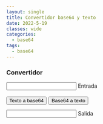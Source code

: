 ```yaml
---
layout: single
title: Convertidor base64 y texto
date: 2022-5-19
classes: wide
categories:
  - base64
tags:
  - base64
---
```


### Convertidor

<script src="/assets/scripts/converter.js"></script>
<link rel="stylesheet" href="/assets/css/converter.css">
<div class="group" style="margin-top:1.5vw">
    <input id="input" required="" type="text" class="input">
    <span class="highlight"></span>
    <span class="bar"></span>
    <label>Entrada</label>
</div>
<br>
<button onclick="convert_t_b()" class="btn">Texto a base64</button><button onclick="convert_b_t()" style="margin-left:1%" class="btn">Base64 a texto</button>
<div class="group" style="margin-top:1.5vw">
    <input id="output" required="" type="text" class="input">
    <span class="highlight"></span>
    <span class="bar"></span>
    <label>Salida</label>
  </div>
